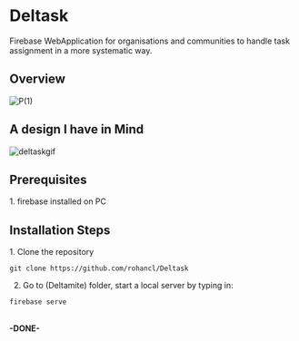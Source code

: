 # Deltask
Firebase WebApplication for organisations and communities to handle task assignment in a more systematic way.

<h2>Overview</h2>

![P(1)](https://user-images.githubusercontent.com/29266591/74998839-d4715b80-547f-11ea-960c-ac849bbec082.png)

<h2> A design I have in Mind</h2>

![deltaskgif](https://user-images.githubusercontent.com/29266591/74998208-231df600-547e-11ea-9f52-9ef0a4f26165.gif)


 <h2>Prerequisites</h2>
 1. firebase installed on PC
 
 <h2>Installation Steps</h2>
 1. Clone the repository 

``` 
git clone https://github.com/rohancl/Deltask
```

 2. Go to (Deltamite) folder, start a local server by typing in:
 
 ```
 firebase serve
 ```
 <br>
 <b>-DONE-</b>
